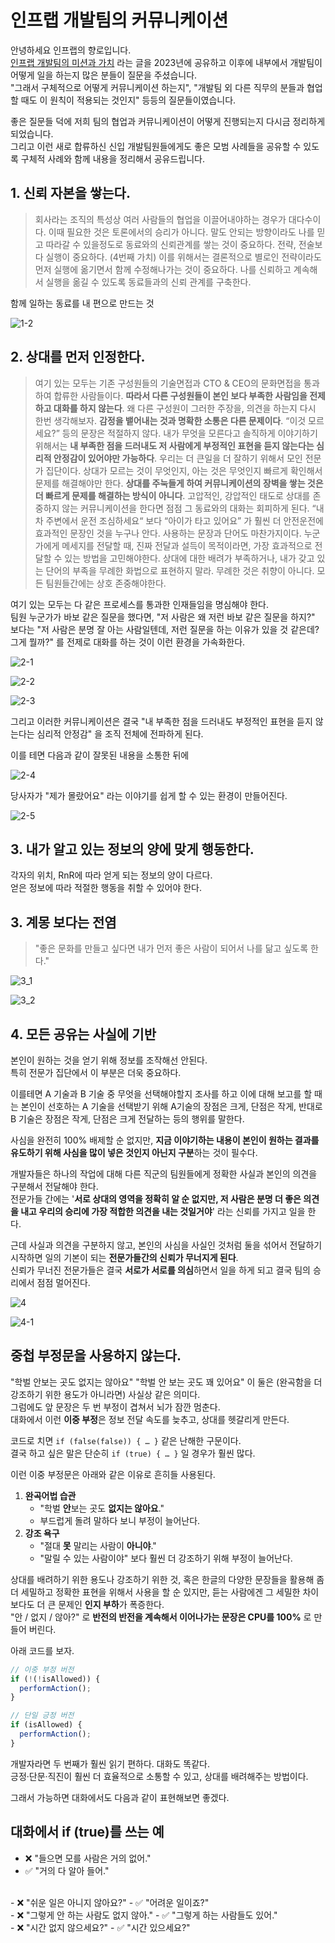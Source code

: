 # 인프랩 개발팀의 커뮤니케이션

안녕하세요 인프랩의 향로입니다.  
[인프랩 개발팀의 미션과 가치](https://tech.inflab.com/20231117-devteam-value/) 라는 글을 2023년에 공유하고 이후에 내부에서 개발팀이 어떻게 일을 하는지 많은 분들이 질문을 주셨습니다.  
"그래서 구체적으로 어떻게 커뮤니케이션 하는지", "개발팀 외 다른 직무의 분들과 협업할 때도 이 원칙이 적용되는 것인지" 등등의 질문들이였습니다.  
   
좋은 질문들 덕에 저희 팀의 협업과 커뮤니케이션이 어떻게 진행되는지 다시금 정리하게 되었습니다.  
그리고 이런 새로 합류하신 신입 개발팀원들에게도 좋은 모범 사례들을 공유할 수 있도록 구체적 사례와 함께 내용을 정리해서 공유드립니다.

## 1. 신뢰 자본을 쌓는다.

> 회사라는 조직의 특성상 여러 사람들의 협업을 이끌어내야하는 경우가 대다수이다.
> 이때 필요한 것은 토론에서의 승리가 아니다.
> 말도 안되는 방향이라도 나를 믿고 따라갈 수 있을정도로 동료와의 신뢰관계를 쌓는 것이 중요하다.
> 전략, 전술보다 실행이 중요하다. (4번째 가치)
> 이를 위해서는 결론적으로 별로인 전략이라도 먼저 실행에 옮기면서 함께 수정해나가는 것이 중요하다.
> 나를 신뢰하고 계속해서 실행을 옮길 수 있도록 동료들과의 신뢰 관계를 구축한다.


함께 일하는 동료를 내 편으로 만드는 것


![1-2](./images/1-2.png)


## 2. 상대를 먼저 인정한다.

> 여기 있는 모두는 기존 구성원들의 기술면접과 CTO & CEO의 문화면접을 통과하여 합류한 사람들이다.
**따라서 다른 구성원들이 본인 보다 부족한 사람임을 전제하고 대화를 하지 않는다**.
왜 다른 구성원이 그러한 주장을, 의견을 하는지 다시 한번 생각해보자.
> **감정을 뱉어내는 것과 명확한 소통은 다른 문제이다**.
> “이것 모르세요?” 등의 문장은 적절하지 않다.
내가 무엇을 모른다고 솔직하게 이야기하기 위해서는 **내 부족한 점을 드러내도 저 사람에게 부정적인 표현을 듣지 않는다는 심리적 안정감이 있어야만 가능하다**.
> 우리는 더 큰일을 더 잘하기 위해서 모인 전문가 집단이다.
상대가 모르는 것이 무엇인지, 아는 것은 무엇인지 빠르게 확인해서 문제를 해결해야만 한다.
**상대를 주눅들게 하여 커뮤니케이션의 장벽을 쌓는 것은 더 빠르게 문제를 해결하는 방식이 아니다**.
> 고압적인, 강압적인 태도로 상대를 존중하지 않는 커뮤니케이션을 한다면 점점 그 동료와의 대화는 회피하게 된다.
> “내 차 주변에서 운전 조심하세요“ 보다 “아이가 타고 있어요” 가 훨씬 더 안전운전에 효과적인 문장인 것을 누구나 안다.
> 사용하는 문장과 단어도 마찬가지이다.
누군가에게 메세지를 전달할 때, 진짜 전달과 설득이 목적이라면, 가장 효과적으로 전달할 수 있는 방법을 고민해야한다.
> 상대에 대한 배려가 부족하거나, 내가 갖고 있는 단어의 부족을 무례한 화법으로 표현하지 말라.
> 무례한 것은 취향이 아니다.
> 모든 팀원들간에는 상호 존중해야한다.

여기 있는 모두는 다 같은 프로세스를 통과한 인재들임을 명심해야 한다.  
팀원 누군가가 바보 같은 질문을 했다면,
"저 사람은 왜 저런 바보 같은 질문을 하지?" 보다는
"저 사람은 분명 잘 아는 사람일텐데, 저런 질문을 하는 이유가 있을 것 같은데? 그게 뭘까?" 를 전제로 대화를 하는 것이 이런 환경을 가속화한다.  

![2-1](./images/2-1.png)

![2-2](./images/2-2.png)

![2-3](./images/2-3.png)

그리고 이러한 커뮤니케이션은 결국 "내 부족한 점을 드러내도 부정적인 표현을 듣지 않는다는 심리적 안정감" 을 조직 전체에 전파하게 된다.
  
이를 테면 다음과 같이 잘못된 내용을 소통한 뒤에

![2-4](./images/2-4.png)

당사자가 "제가 몰랐어요" 라는 이야기를 쉽게 할 수 있는 환경이 만들어진다.

![2-5](./images/2-5.png)


## 3. 내가 알고 있는 정보의 양에 맞게 행동한다.

각자의 위치, RnR에 따라 얻게 되는 정보의 양이 다르다.  
얻은 정보에 따라 적절한 행동을 취할 수 있어야 한다.  


## 3. 계몽 보다는 전염

> "좋은 문화를 만들고 싶다면 내가 먼저 좋은 사람이 되어서 나를 닮고 싶도록 한다."

![3_1](./images/3-1.png)

![3_2](./images/3-2.png)


## 4. 모든 공유는 사실에 기반

본인이 원하는 것을 얻기 위해 정보를 조작해선 안된다.  
특히 전문가 집단에서 이 부분은 더욱 중요하다.  

이를테면 A 기술과 B 기술 중 무엇을 선택해야할지 조사를 하고 이에 대해 보고를 할 때는 본인이 선호하는 A 기술을 선택받기 위해 A기술의 장점은 크게, 단점은 작게, 반대로 B 기술은 장점은 작게, 단점은 크게 전달하는 등의 행위를 말한다.  
  
사심을 완전히 100% 배제할 순 없지만, **지금 이야기하는 내용이 본인이 원하는 결과를 유도하기 위해 사심을 많이 넣은 것인지 아닌지 구분**하는 것이 필수다.  
  
개발자들은 하나의 작업에 대해 다른 직군의 팀원들에게 정확한 사실과 본인의 의견을 구분해서 전달해야 한다.  
전문가들 간에는 '**서로 상대의 영역을 정확히 알 순 없지만, 저 사람은 분명 더 좋은 의견을 내고 우리의 승리에 가장 적합한 의견을 내는 것일거야**' 라는 신뢰를 가지고 일을 한다.  
  
근데 사실과 의견을 구분하지 않고, 본인의 사심을 사실인 것처럼 둘을 섞어서 전달하기 시작하면 일의 기본이 되는 **전문가들간의 신뢰가 무너지게 된다**.  
신뢰가 무너진 전문가들은 결국 **서로가 서로를 의심**하면서 일을 하게 되고 결국 팀의 승리에서 점점 멀어진다.  



![4](./images/4.png)

![4-1](./images/4-1.png)


## 중첩 부정문을 사용하지 않는다.

"학벌 안보는 곳도 없지는 않아요"
"학벌 안 보는 곳도 꽤 있어요"
이 둘은 (완곡함을 더 강조하기 위한 용도가 아니라면) 사실상 같은 의미다.  
그럼에도 앞 문장은 두 번 부정이 겹쳐서 뇌가 잠깐 멈춘다.  
대화에서 이런 **이중 부정**은 정보 전달 속도를 늦추고, 상대를 헷갈리게 만든다.  

코드로 치면 `if (false(false)) { … }` 같은 난해한 구문이다.  
결국 하고 싶은 말은 단순히 `if (true) { … }` 일 경우가 훨씬 많다.    
  
이런 이중 부정문은 아래와 같은 이유로 흔히들 사용된다.  

1. **완곡어법 습관**  
   - "학벌 **안**보는 곳도 **없지는 않아요**."  
   - 부드럽게 돌려 말하다 보니 부정이 늘어난다.
2. **강조 욕구**  
   - "절대 **못** 말리는 사람이 **아니야**."
   - "말릴 수 있는 사람이야" 보다 훨씬 더 강조하기 위해 부정이 늘어난다.

상대를 배려하기 위한 용도나 강조하기 위한 것, 혹은 한글의 다양한 문장들을 활용해 좀 더 세밀하고 정확한 표현을 위해서 사용을 할 순 있지만, 듣는 사람에겐 그 세밀한 차이 보다도 더 큰 문제인 **인지 부하**가 폭증한다.  
"안 / 없지 / 않아?" 로 **반전의 반전을 계속해서 이어나가는 문장은 CPU를 100%** 로 만들어 버린다.  
  
아래 코드를 보자.

```javascript
// 이중 부정 버전
if (!(!isAllowed)) {
  performAction();
}

// 단일 긍정 버전
if (isAllowed) {
  performAction();
}
```

개발자라면 두 번째가 훨씬 읽기 편하다.
대화도 똑같다.  
긍정·단문·직진이 훨씬 더 효율적으로 소통할 수 있고, 상대를 배려해주는 방법이다.  
  
그래서 가능하면 대화에서도 다음과 같이 표현해보면 좋겠다.

## 대화에서 if (true)를 쓰는 예

- ❌ "들으면 모를 사람은 거의 없어."  
- ✅ "거의 다 알아 들어."
<br/>
- ❌ "쉬운 일은 아니지 않아요?"  
- ✅ "어려운 일이죠?"
<br/>
- ❌ "그렇게 안 하는 사람도 없지 않아."  
- ✅ "그렇게 하는 사람들도 있어."
<br/>
- ❌ "시간 없지 않으세요?"  
- ✅ "시간 있으세요?"

